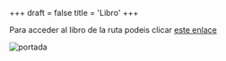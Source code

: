 +++
draft = false
title = 'Libro'
+++

Para acceder al libro de la ruta podeis clicar [este enlace](https://drive.google.com/file/d/1Q9WCGs6Ld48kzltOPFWq4LU94qXEOVGi)

![portada](libro_portada.jpg)
